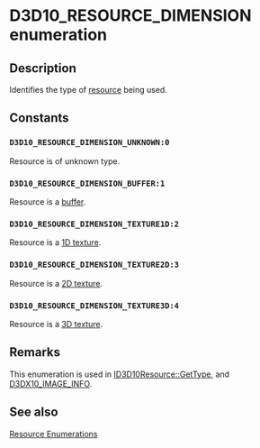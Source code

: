 # D3D10_RESOURCE_DIMENSION enumeration

## Description

Identifies the type of [resource](https://learn.microsoft.com/windows/desktop/direct3d10/d3d10-graphics-programming-guide-resources-types) being used.

## Constants

### `D3D10_RESOURCE_DIMENSION_UNKNOWN:0`

Resource is of unknown type.

### `D3D10_RESOURCE_DIMENSION_BUFFER:1`

Resource is a [buffer](https://learn.microsoft.com/windows/desktop/direct3d10/d3d10-graphics-programming-guide-resources-types).

### `D3D10_RESOURCE_DIMENSION_TEXTURE1D:2`

Resource is a [1D texture](https://learn.microsoft.com/windows/desktop/direct3d10/d3d10-graphics-programming-guide-resources-types).

### `D3D10_RESOURCE_DIMENSION_TEXTURE2D:3`

Resource is a [2D texture](https://learn.microsoft.com/windows/desktop/direct3d10/d3d10-graphics-programming-guide-resources-types).

### `D3D10_RESOURCE_DIMENSION_TEXTURE3D:4`

Resource is a [3D texture](https://learn.microsoft.com/windows/desktop/direct3d10/d3d10-graphics-programming-guide-resources-types).

## Remarks

This enumeration is used in [ID3D10Resource::GetType](https://learn.microsoft.com/windows/desktop/api/d3d10/nf-d3d10-id3d10resource-gettype), and [D3DX10_IMAGE_INFO](https://learn.microsoft.com/windows/desktop/direct3d10/d3dx10-image-info).

## See also

[Resource Enumerations](https://learn.microsoft.com/windows/desktop/direct3d10/d3d10-graphics-reference-resource-enums)